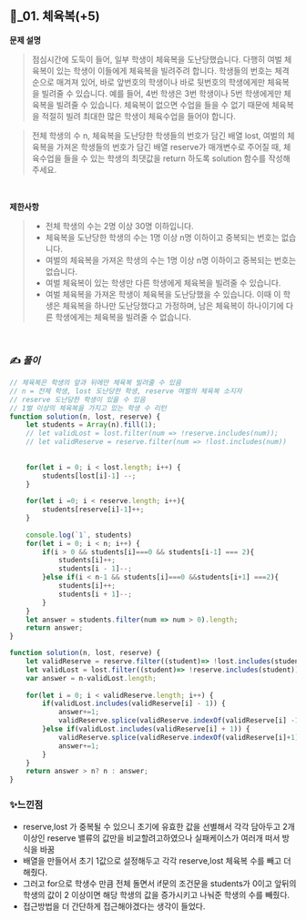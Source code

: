 ## 🔎_01. 체육복(+5)


<b>문제 설명</b>
</br>
> 점심시간에 도둑이 들어, 일부 학생이 체육복을 도난당했습니다. 다행히 여벌 체육복이 있는 학생이 이들에게 체육복을 빌려주려 합니다. 학생들의 번호는 체격 순으로 매겨져 있어, 바로 앞번호의 학생이나 바로 뒷번호의 학생에게만 체육복을 빌려줄 수 있습니다. 예를 들어, 4번 학생은 3번 학생이나 5번 학생에게만 체육복을 빌려줄 수 있습니다. 체육복이 없으면 수업을 들을 수 없기 때문에 체육복을 적절히 빌려 최대한 많은 학생이 체육수업을 들어야 합니다.

> 전체 학생의 수 n, 체육복을 도난당한 학생들의 번호가 담긴 배열 lost, 여벌의 체육복을 가져온 학생들의 번호가 담긴 배열 reserve가 매개변수로 주어질 때, 체육수업을 들을 수 있는 학생의 최댓값을 return 하도록 solution 함수를 작성해주세요.

</br>

<b>제한사항</b>
>- 전체 학생의 수는 2명 이상 30명 이하입니다.
>- 체육복을 도난당한 학생의 수는 1명 이상 n명 이하이고 중복되는 번호는 없습니다.
>- 여벌의 체육복을 가져온 학생의 수는 1명 이상 n명 이하이고 중복되는 번호는 없습니다.
>- 여벌 체육복이 있는 학생만 다른 학생에게 체육복을 빌려줄 수 있습니다.
>- 여벌 체육복을 가져온 학생이 체육복을 도난당했을 수 있습니다. 이때 이 학생은 체육복을 하나만 도난당했다고 가정하며, 남은 체육복이 하나이기에 다른 학생에게는 체육복을 빌려줄 수 없습니다.

<br>

### ✍️ _풀이_

```js
// 체육복은 학생의 앞과 뒤에만 체육복 빌려줄 수 있음
// n = 전체 학생, lost 도난당한 학생, reserve 여벌의 체육복 소지자
// reserve 도난당한 학생이 있을 수 있음
// 1벌 이상의 체육복을 가지고 있는 학생 수 리턴
function solution(n, lost, reserve) {
    let students = Array(n).fill(1);
    // let validLost = lost.filter(num => !reserve.includes(num));
    // let validReserve = reserve.filter(num => !lost.includes(num))
    
    
    for(let i = 0; i < lost.length; i++) {
        students[lost[i]-1] --;
    }
    
    for(let i =0; i < reserve.length; i++){
        students[reserve[i]-1]++;
    }
    
    console.log(`1`, students)
    for(let i = 0; i < n; i++) {
        if(i > 0 && students[i]===0 && students[i-1] === 2){
            students[i]++;
            students[i - 1]--;
        }else if(i < n-1 && students[i]===0 &&students[i+1] ===2){
            students[i]++;
            students[i + 1]--;
        }
    }
    let answer = students.filter(num => num > 0).length;
    return answer;
}


```

```js
function solution(n, lost, reserve) {
    let validReserve = reserve.filter((student)=> !lost.includes(student));
    let validLost = lost.filter((student)=> !reserve.includes(student));
    var answer = n-validLost.length;
    
    for(let i = 0; i < validReserve.length; i++) {
        if(validLost.includes(validReserve[i] - 1)) {
            answer+=1;
            validReserve.splice(validReserve.indexOf(validReserve[i] -1), 1);
        }else if(validLost.includes(validReserve[i] + 1)) {
            validReserve.splice(validReserve.indexOf(validReserve[i]+1), 1);
            answer+=1;
        }
    }
    return answer > n? n : answer;
}

```



### ✨느낀점
- reserve,lost	가 중복될 수 있으니 초기에 유효한 값을 선별해서 각각 담아두고 2개 이상인 reserve 밸류의 값만을 비교할려고하였으나 실패케이스가 여러개 떠서 방식을 바꿈
- 배열을 만들어서 초기 1값으로 설정해두고 각각 reserve,lost	체육복 수를 빼고 더 해줬다.
- 그러고 for으로 학생수 만큼 전체 돌면서 if문의 조건문을 students가 0이고 앞뒤의 학생의 값이 2 이상이면 해당 학생의 값을 증가시키고 나눠준 학생의 수를 빼줬다. 
- 접근방법을 더 간단하게 접근해야겠다는 생각이 들었다.


 
